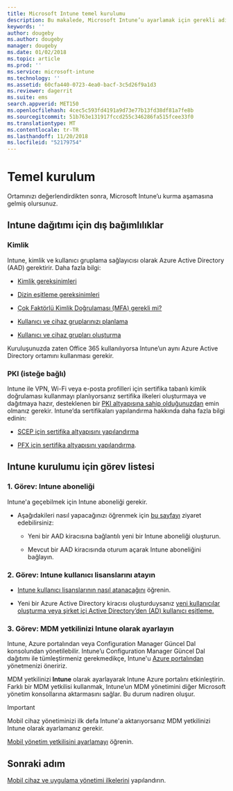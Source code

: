 ```yaml
---
title: Microsoft Intune temel kurulumu
description: Bu makalede, Microsoft Intune’u ayarlamak için gerekli adımlar sağlanmaktadır.
keywords: ''
author: dougeby
ms.author: dougeby
manager: dougeby
ms.date: 01/02/2018
ms.topic: article
ms.prod: ''
ms.service: microsoft-intune
ms.technology: ''
ms.assetid: 60cfa440-0723-4ea0-bacf-3c5d26f9a1d3
ms.reviewer: dagerrit
ms.suite: ems
search.appverid: MET150
ms.openlocfilehash: 4cec5c593fd4191a9d73e77b13fd38df81a7fe8b
ms.sourcegitcommit: 51b763e131917fccd255c346286fa515fcee33f0
ms.translationtype: MT
ms.contentlocale: tr-TR
ms.lasthandoff: 11/20/2018
ms.locfileid: "52179754"
---
```

# <a name="basic-setup"></a>Temel kurulum

Ortamınızı değerlendirdikten sonra, Microsoft Intune’u kurma aşamasına gelmiş olursunuz.

## <a name="external-dependencies-for-an-intune-deployment"></a>Intune dağıtımı için dış bağımlılıklar

### <a name="identity"></a>Kimlik

Intune, kimlik ve kullanıcı gruplama sağlayıcısı olarak Azure Active Directory (AAD) gerektirir. Daha fazla bilgi:

-  [Kimlik gereksinimleri](https://docs.microsoft.com/active-directory/active-directory-hybrid-identity-design-considerations-overview#design-considerations-overview)

-   [Dizin eşitleme gereksinimleri](https://docs.microsoft.com/active-directory/active-directory-hybrid-identity-design-considerations-directory-sync-requirements)

-   [Çok Faktörlü Kimlik Doğrulaması (MFA) gerekli mi?](https://docs.microsoft.com/active-directory/active-directory-hybrid-identity-design-considerations-multifactor-auth-requirements)

-   [Kullanıcı ve cihaz gruplarınızı planlama](users-add.md)

-   [Kullanıcı ve cihaz grupları oluşturma](groups-get-started.md)

Kuruluşunuzda zaten Office 365 kullanılıyorsa Intune’un aynı Azure Active Directory ortamını kullanması gerekir.

### <a name="pki-optional"></a>PKI (isteğe bağlı)

Intune ile VPN, Wi-Fi veya e-posta profilleri için sertifika tabanlı kimlik doğrulaması kullanmayı planlıyorsanız sertifika ilkeleri oluşturmaya ve dağıtmaya hazır, desteklenen bir [PKI altyapısına sahip olduğunuzdan](certificates-configure.md) emin olmanız gerekir. Intune’da sertifikaları yapılandırma hakkında daha fazla bilgi edinin:

-   [SCEP için sertifika altyapısını yapılandırma](/intune/certificates-scep-configure)

-   [PFX için sertifika altyapısını yapılandırma](/intune/certficates-pfx-configure).


## <a name="task-list-for-an-intune-setup"></a>Intune kurulumu için görev listesi

### <a name="task-1-intune-subscription"></a>1. Görev: Intune aboneliği

Intune'a geçebilmek için Intune aboneliği gerekir.

-   Aşağıdakileri nasıl yapacağınızı öğrenmek için [bu sayfayı](https://portal.office.com/Signup/Signup.aspx?OfferId=40BE278A-DFD1-470a-9EF7-9F2596EA7FF9&dl=INTUNE_A&ali=1#0) ziyaret edebilirsiniz:

    -   Yeni bir AAD kiracısına bağlantılı yeni bir Intune aboneliği oluşturun.

    -   Mevcut bir AAD kiracısında oturum açarak Intune aboneliğini bağlayın.

### <a name="task-2-assign-intune-user-licenses"></a>2. Görev: Intune kullanıcı lisanslarını atayın

-   [Intune kullanıcı lisanslarının nasıl atanacağını](licenses-assign.md) öğrenin.

-   Yeni bir Azure Active Directory kiracısı oluşturduysanız [yeni kullanıcılar oluşturma veya şirket içi Active Directory’den (AD) kullanıcı eşitleme.](https://docs.microsoft.com/azure/active-directory/connect/active-directory-aadconnect)

### <a name="task-3-set-your-mdm-authority-to-intune"></a>3. Görev: MDM yetkilinizi Intune olarak ayarlayın

Intune, Azure portalından veya Configuration Manager Güncel Dal konsolundan yönetilebilir. Intune’u Configuration Manager Güncel Dal dağıtımı ile tümleştirmeniz gerekmedikçe, Intune'u [Azure portalından](https://portal.azure.com) yönetmenizi öneririz.

MDM yetkilinizi **Intune** olarak ayarlayarak Intune Azure portalını etkinleştirin. Farklı bir MDM yetkilisi kullanmak, Intune’un MDM yönetimini diğer Microsoft yönetim konsollarına aktarmasını sağlar. Bu durum nadiren oluşur.

> [!IMPORTANT]
> Mobil cihaz yönetiminizi ilk defa Intune'a aktarıyorsanız MDM yetkilinizi Intune olarak ayarlamanız gerekir.

[Mobil yönetim yetkilisini ayarlamayı](mdm-authority-set.md) öğrenin.

## <a name="next-step"></a>Sonraki adım

[Mobil cihaz ve uygulama yönetimi ilkelerini](migration-guide-configure-policies.md) yapılandırın.
